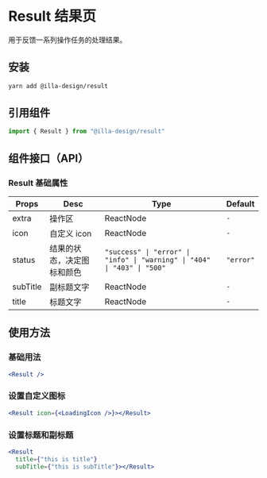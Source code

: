 # Result 结果页

用于反馈一系列操作任务的处理结果。

## 安装

```bash
yarn add @illa-design/result
```

## 引用组件

```jsx
import { Result } from "@illa-design/result"
```

## 组件接口（API）

### Result 基础属性

| Props    | Desc                       | Type                                                         | Default   |
| -------- | -------------------------- | ------------------------------------------------------------ | --------- |
| extra    | 操作区                     | ReactNode                                                    | `-`       |
| icon     | 自定义 icon                | ReactNode                                                    | `-`       |
| status   | 结果的状态，决定图标和颜色 | `"success" \| "error" \| "info" \| "warning" \| "404" \| "403" \| "500"` | `"error"` |
| subTitle | 副标题文字                 | ReactNode                                                    | `-`       |
| title    | 标题文字                  | ReactNode                                                    | `-`       |

## 使用方法

### 基础用法

```jsx
<Result />
```

### 设置自定义图标

```jsx
<Result icon={<LoadingIcon />}></Result>
```

### 设置标题和副标题

```jsx
<Result
  title={"this is title"}
  subTitle={"this is subTitle"}></Result>
```
